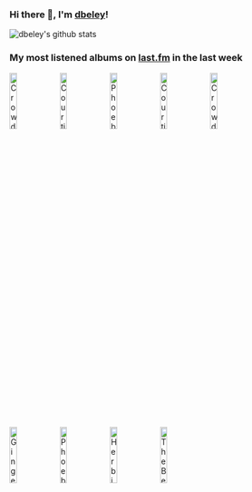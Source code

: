 ### Hi there 👋, I'm [dbeley](https://dbeley.ovh/en)!

![dbeley's github stats](https://github-readme-stats.vercel.app/api?username=dbeley)

### My most listened albums on [last.fm](https://www.last.fm/user/d_beley) in the last week

[<img src='https://lastfm.freetls.fastly.net/i/u/300x300/dd73c6b311c3dcf64924818993b201bf.jpg' width='16%' height='16%' alt='Crowded House - Woodface'>](https://www.last.fm/music/crowded%2bhouse/woodface)&nbsp;
[<img src='https://lastfm.freetls.fastly.net/i/u/300x300/41738466558dbc411c62997027055950.jpg' width='16%' height='16%' alt='Courting - Grand National'>](https://www.last.fm/music/courting/grand%2bnational)&nbsp;
[<img src='https://lastfm.freetls.fastly.net/i/u/300x300/4e31f6b52ff52b99a93650badd19b2c5.jpg' width='16%' height='16%' alt='Phoebe Bridgers - Punisher'>](https://www.last.fm/music/phoebe%2bbridgers/punisher)&nbsp;
[<img src='https://lastfm.freetls.fastly.net/i/u/300x300/df03f6a70f6c27cfa6f02e1239f4d1fc.jpg' width='16%' height='16%' alt='Courting - Guitar Music'>](https://www.last.fm/music/courting/guitar%2bmusic)&nbsp;
[<img src='https://lastfm.freetls.fastly.net/i/u/300x300/759f09219c6c77777807b1ae56cf9bc6.png' width='16%' height='16%' alt='Crowded House - Together Alone'>](https://www.last.fm/music/crowded%2bhouse/together%2balone)&nbsp;
<br>
[<img src='https://lastfm.freetls.fastly.net/i/u/300x300/9c6865592dbe88c5e456edc3dac396cd.jpg' width='16%' height='16%' alt='Ginger Root - City Slicker'>](https://www.last.fm/music/ginger%2broot/city%2bslicker)&nbsp;
[<img src='https://lastfm.freetls.fastly.net/i/u/300x300/531bdb172f66ee3500e344936f1f22bd.jpg' width='16%' height='16%' alt='Phoebe Bridgers - Stranger in the Alps'>](https://www.last.fm/music/phoebe%2bbridgers/stranger%2bin%2bthe%2balps)&nbsp;
[<img src='https://lastfm.freetls.fastly.net/i/u/300x300/5c2ad47f52f7b227b830f0392b914b68.jpg' width='16%' height='16%' alt='Herbie Hancock - The Prisoner'>](https://www.last.fm/music/herbie%2bhancock/the%2bprisoner)&nbsp;
[<img src='https://lastfm.freetls.fastly.net/i/u/300x300/fbec3f7f04294706bff430b1402208af.jpg' width='16%' height='16%' alt='The Beatles - Let It Be… Naked'>](https://www.last.fm/music/the%2bbeatles/let%2bit%2bbe%25e2%2580%25a6%2bnaked)&nbsp;
